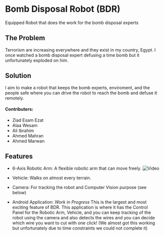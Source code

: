 # Bomb Disposal Robot (BDR)
Equipped Robot that does the work for the bomb disposal experts

## The Problem

Terrorism are increasing everywhere and they exist in my country, Egypt. I once watched a bomb disposal expert defusing a time bomb but it unfortunately exploded on him.

## Solution
I aim to make a robot that keeps the bomb experts, enviroment, and the people safe where you can drive the robot to reach the bomb and defuse it remotely.


#### Contributers:

- Ziad Esam Ezat
- Alaa Wesam
- Ali Ibrahim 
- Ahmed Mahran
- Ahmed Marwan

## Features

- 6-Axis Robotic Arm: A flexible robotic arm that can move freely.
![Video](https://i.imgur.com/Ku13uAW.gif)

- Vehicle: Walks on almost every terrain.
- Camera: For tracking the robot and Computer Vision purpose (see below)
- Android Application: *Work in Progress* This is the largest and most exciting feature of BDR. This application is where it has the Control Panel for the Robotic Arm, Vehicle, and you can keep tracking of the robot using the camera and also detects the wires and you can decide which wire you want to cut with one click! (We almost got this working but unfortunately due to time constraints we could not complete it)


